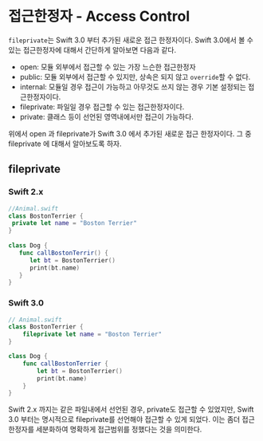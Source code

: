 # 접근한정자 - Access Control

`fileprivate`는 Swift 3.0 부터 추가된 새로운 접근 한정자이다. Swift 3.0에서 볼 수 있는 접근한정자에 대해서 간단하게 알아보면 다음과 같다.

* open: 모듈 외부에서 접근할 수 있는 가장 느슨한 접근한정자
* public: 모듈 외부에서 접근할 수 있지만, 상속은 되지 않고 `override`할 수 없다.
* internal: 모듈일 경우 접근이 가능하고 아무것도 쓰지 않는 경우 기본 설정되는 접근한정자이다.
* fileprivate: 파일일 경우 접근할 수 있는 접근한정자이다. 
* private: 클래스 등이 선언된 영역내에서만 접근이 가능하다.

위에서 open 과 fileprivate가 Swift 3.0 에서 추가된 새로운 접근 한정자이다. 그 중 fileprivate 에 대해서 알아보도록 하자.

## fileprivate

### Swift 2.x
```swift 
//Animal.swift
class BostonTerrier {
 private let name = "Boston Terrier"
}
 
class Dog {
   func callBostonTerrir() {
      let bt = BostonTerrier()
      print(bt.name)
   }
}
```

### Swift 3.0
```swift 
// Animal.swift
class BostonTerrier {
	fileprivate let name = "Boston Terrier"
}

class Dog {
	func callBostonTerrier {
		let bt = BostonTerrier()
		print(bt.name)
	}
}
```
Swift 2.x 까지는 같은 파일내에서 선언된 경우, private도 접근할 수 있었지만, Swift 3.0 부터는 명시적으로 fileprivate를 선언해야 접근할 수 있게 되었다. 이는 좀더 접근한정자를 세분화하여 명확하게 접근범위를 정했다는 것을 의미한다.